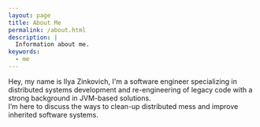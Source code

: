 ```yaml
---
layout: page
title: About Me
permalink: /about.html
description: |
  Information about me.
keywords:
  - me
---
```


Hey, my name is Ilya Zinkovich, I'm a software engineer specializing in distributed systems development and re-engineering of legacy code with a strong background in JVM-based solutions.  
I’m here to discuss the ways to clean-up distributed mess and improve inherited software systems.
